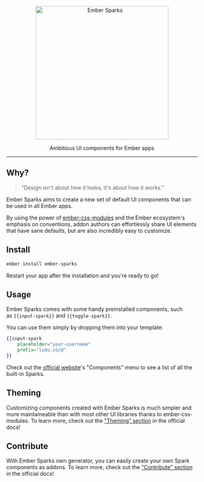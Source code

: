 <p align="center">
  <a href="https://ember-sparks.com/">
    <img alt="Ember Sparks" src="http://ember-sparks.com/images/logotype.png" width="350">
  </a>
</p>

<p align="center">
  Ambitious UI components for Ember apps
</p>

---

## Why?

> "Design isn't about how it looks, it's about how it works."

Ember Sparks aims to create a new set of default UI components that can be used in all Ember apps. 

By using the power of [ember-css-modules](https://github.com/salsify/ember-css-modules) and the Ember ecosystem's emphasis on conventions, addon authors can effortlessly share UI elements that have sane defaults, but are also incredibly easy to customize.


## Install

```bash
ember install ember-sparks
```

Restart your app after the installation and you're ready to go!


## Usage

Ember Sparks comes with some handy preinstalled components, such as `{{input-spark}}` and `{{toggle-spark}}`.

You can use them simply by dropping them into your template:

```handlebars
{{input-spark
	placeholder="your-username"
	prefix="ludu.co/@"
}}
```

Check out the [official website](http://ember-sparks.com)'s "Components" menu to see a list of all the built-in Sparks.


## Theming

Customizing components created with Ember Sparks is much simpler and more maintaineable than with most other UI libraries thanks to ember-css-modules. To learn more, check out the ["Theming" section](http://ember-sparks.com/docs#theming) in the official docs!


## Contribute

With Ember Sparks own generator, you can easily create your own Spark components as addons. To learn more, check out the ["Contribute" section](http://ember-sparks.com/docs#contribute) in the official docs!


